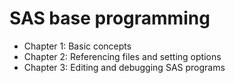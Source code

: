 # SAS base programming
* Chapter 1: Basic concepts
* Chapter 2: Referencing files and setting options
* Chapter 3: Editing and debugging SAS programs